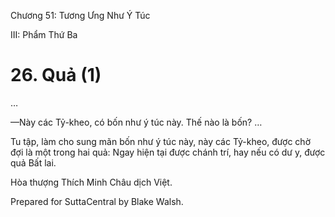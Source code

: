 

Chương 51: Tương Ưng Như Ý Túc

III: Phẩm Thứ Ba

# 26\. Quả (1)

…

—Này các Tỷ-kheo, có bốn như ý túc này. Thế nào là bốn? …

Tu tập, làm cho sung mãn bốn như ý túc này, này các Tỷ-kheo, được chờ đợi là một trong hai quả: Ngay hiện tại được chánh trí, hay nếu có dư y, được quả Bất lai.

Hòa thượng Thích Minh Châu dịch Việt.

Prepared for SuttaCentral by Blake Walsh.